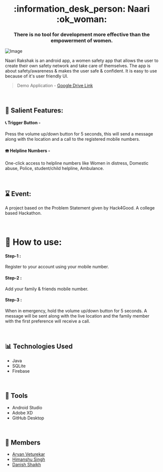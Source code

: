 <h1 align ="center"> :information_desk_person: Naari :ok_woman: </h1>
<h3 align ="center"> There is no tool for development more effective than the empowerment of women.</h3>

![Image](https://github.com/danishsshaikh/Naari/blob/master/app/src/main/res/drawable/github.png)

Naari Rakshak is an android app, a women safety app that allows the user to create their own safety network and take care of themselves. 
The app is about safety/awareness & makes the user safe & confident. 
It is easy to use because of it's user friendly UI.

> Demo Application - [Google Drive Link](https://drive.google.com/file/d/1ADOkwYGExaeBw0Ouu1cZBa3wkLxNvUf4/view)

</br>

## :iphone: Salient Features:

#### :telephone_receiver: Trigger Button -
Press the volume up/down button for 5 seconds, this will send a message along with the location and a call to the registered mobile numbers.

#### :telephone: Helpline Numbers - 
One-click access to helpline numbers like Women in distress, Domestic abuse, Police, student/child helpline, Ambulance.

</br>

## :hourglass: Event:
A project based on the Problem Statement given by Hack4Good. 
A college based Hackathon.

</br>

# :calling: How to use:
#### Step-1 :
Register to your account using your mobile number.
#### Step-2 :
Add your family & friends mobile number.
#### Step-3 :
When in emergency, hold the volume up/down button for 5 seconds.
A message will be sent along with the live location and the family member with the first preference will receive a call.

</br>

## 📊 Technologies Used
- Java
- SQLite
- Firebase

</br>

## 💯 Tools
- Android Studio
- Adobe XD
- GitHub Desktop

</br>

## :star2: Members
- [Aryan Veturekar](https://aryanveturekar.github.io/)
- [Himanshu Singh](https://himanshusiingh.github.io/)
- [Danish Shaikh](https://danishsshaikh.github.io/)
